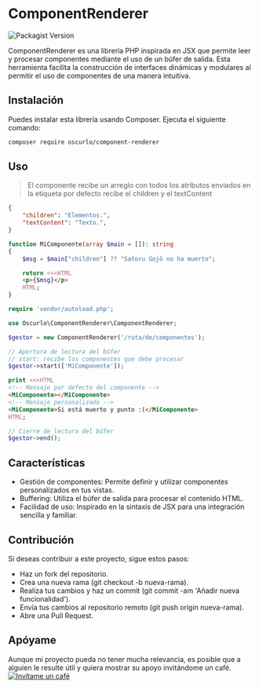 # ComponentRenderer

![Packagist Version](https://img.shields.io/packagist/v/oscurlo/component-renderer)

ComponentRenderer es una librería PHP inspirada en JSX que permite leer y procesar componentes mediante el uso de un búfer de salida. Esta herramienta facilita la construcción de interfaces dinámicas y modulares al permitir el uso de componentes de una manera intuitiva.

## Instalación

Puedes instalar esta librería usando Composer. Ejecuta el siguiente comando:

```bash
composer require oscurlo/component-renderer
```

## Uso

> El componente recibe un arreglo con todos los atributos enviados en la etiqueta por defecto recibe el children y el textContent

```JSON
{
    "children": "Elementos.",
    "textContent": "Texto.",
}
```

```php
function MiComponente(array $main = []): string
{
    $msg = $main["children"] ?? "Satoru Gojō no ha muerto";

    return <<<HTML
    <p>{$msg}</p>
    HTML;
}
```

```php
require 'vendor/autoload.php';

use Oscurlo\ComponentRenderer\ComponentRenderer;

$gestor = new ComponentRenderer('/ruta/de/componentes');

// Apertura de lectura del búfer
// start: recibe los componentes que debe procesar
$gestor->start(['MiComponente']);

print <<<HTML
<!-- Mensaje por defecto del componente -->
<MiComponente></MiComponente>
<!-- Mensaje personalizado -->
<MiComponente>Si está muerto y punto :(</MiComponente>
HTML;

// Cierre de lectura del búfer
$gestor->end();
```

## Características

- Gestión de componentes: Permite definir y utilizar componentes personalizados en tus vistas.
- Buffering: Utiliza el búfer de salida para procesar el contenido HTML.
- Facilidad de uso: Inspirado en la sintaxis de JSX para una integración sencilla y familiar.

## Contribución

Si deseas contribuir a este proyecto, sigue estos pasos:

- Haz un fork del repositorio.
- Crea una nueva rama (git checkout -b nueva-rama).
- Realiza tus cambios y haz un commit (git commit -am 'Añadir nueva funcionalidad').
- Envía tus cambios al repositorio remoto (git push origin nueva-rama).
- Abre una Pull Request.

## Apóyame

Aunque mi proyecto pueda no tener mucha relevancia, es posible que a alguien le resulte útil y quiera mostrar su apoyo invitándome un café.
[![Invítame un café](https://www.buymeacoffee.com/assets/img/custom_images/yellow_img.png)](https://www.buymeacoffee.com/oscurlo)